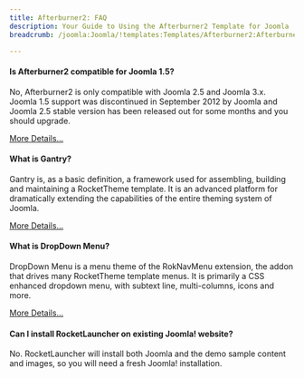 ```yaml
---
title: Afterburner2: FAQ
description: Your Guide to Using the Afterburner2 Template for Joomla
breadcrumb: /joomla:Joomla/!templates:Templates/Afterburner2:Afterburner2

---
```


#### Is Afterburner2 compatible for Joomla 1.5?

No, Afterburner2 is only compatible with Joomla 2.5 and Joomla 3.x. Joomla 1.5 support was discontinued in September 2012 by Joomla and Joomla 2.5 stable version has been released out for some months and you should upgrade.

[More Details...][compatibility]

#### What is Gantry?

Gantry is, as a basic definition, a framework used for assembling, building and maintaining a RocketTheme template. It is an advanced platform for dramatically extending the capabilities of the entire theming system of Joomla.

[More Details...][gantry]

#### What is DropDown Menu?

DropDown Menu is a menu theme of the RokNavMenu extension, the addon that drives many RocketTheme template menus. It is primarily a CSS enhanced dropdown menu, with subtext line, multi-columns, icons and more.

[More Details...][dropdown]

#### Can I install RocketLauncher on existing Joomla! website?

No. RocketLauncher will install both Joomla and the demo sample content and images, so you will need a fresh Joomla! installation.

[compatibility]: http://www.rockettheme.com/joomla-templates/compatibility-matrix
[gantry]: http://gantry-framework.org/
[dropdown]: http://demo.rockettheme.com/joomla-templates/afterburner2/features/menu-options